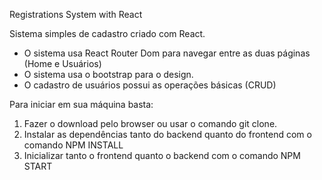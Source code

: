 Registrations System with React

Sistema simples de cadastro criado com React.
- O sistema usa React Router Dom para navegar entre as duas páginas (Home e Usuários)
- O sistema usa o bootstrap para o design.
- O cadastro de usuários possui as operações básicas (CRUD)

Para iniciar em sua máquina basta:
1) Fazer o download pelo browser ou usar o comando git clone.
2) Instalar as dependências tanto do backend quanto do frontend com o comando NPM INSTALL
3) Inicializar tanto o frontend quanto o backend com o comando NPM START
